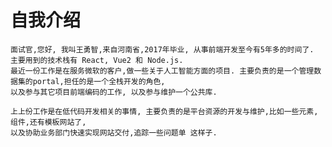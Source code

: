 # 自我介绍

    面试官,您好, 我叫王勇智,来自河南省,2017年毕业, 从事前端开发至今有5年多的时间了.
    主要用到的技术栈有 React, Vue2 和 Node.js.
    最近一份工作是在服务微软的客户,做一些关于人工智能方面的项目. 主要负责的是一个管理数据集的portal,担任的是一个全栈开发的角色,
    以及参与其它项目前端编码的工作, 以及参与维护一个公共库.

    上上份工作是在低代码开发相关的事情, 主要负责的是平台资源的开发与维护,比如一些元素,组件,还有模板网站了,
    以及协助业务部门快速实现网站交付,追踪一些问题单 这样子.
